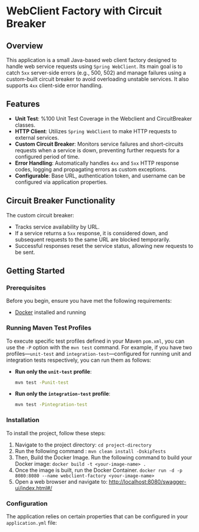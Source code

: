 # WebClient Factory with Circuit Breaker

## Overview
This application is a small Java-based web client factory designed to handle web service requests using `Spring WebClient`. Its main goal is to catch `5xx` server-side errors (e.g., 500, 502) and manage failures using a custom-built circuit breaker to avoid overloading unstable services. It also supports `4xx` client-side error handling.

## Features
- **Unit Test**: %100 Unit Test Coverage in the Webclient and CircuitBreaker classes.
- **HTTP Client**: Utilizes `Spring WebClient` to make HTTP requests to external services.
- **Custom Circuit Breaker**: Monitors service failures and short-circuits requests when a service is down, preventing further requests for a configured period of time.
- **Error Handling**: Automatically handles `4xx` and `5xx` HTTP response codes, logging and propagating errors as custom exceptions.
- **Configurable**: Base URL, authentication token, and username can be configured via application properties.

## Circuit Breaker Functionality
The custom circuit breaker:
- Tracks service availability by URL.
- If a service returns a `5xx` response, it is considered down, and subsequent requests to the same URL are blocked temporarily.
- Successful responses reset the service status, allowing new requests to be sent.

## Getting Started
### Prerequisites

Before you begin, ensure you have met the following requirements:

- [Docker](https://www.docker.com/) installed and running

### Running Maven Test Profiles

To execute specific test profiles defined in your Maven `pom.xml`, you can use the `-P` option with the `mvn test` command. For example, if you have two profiles—`unit-test` and `integration-test`—configured for running unit and integration tests respectively, you can run them as follows:

- **Run only the `unit-test` profile**:
  ```bash
  mvn test -Punit-test
  ``` 

- **Run only the `integration-test` profile**:
  ```bash
  mvn test -Pintegration-test
  ``` 
  


### Installation
To install the project, follow these steps:

1. Navigate to the project directory: `cd project-directory`
2. Run the following command : `mvn clean install -DskipTests`
3. Then, Build the Docker Image. Run the following command to build your Docker image:
   `docker build -t <your-image-name> .`
4. Once the image is built, run the Docker Container.
`docker run -d -p 8080:8080 --name webclient-factory <your-image-name>`
5. Open a web browser and navigate to: [http://localhost:8080/swagger-ui/index.html#/](http://localhost:8080/swagger-ui/index.html#/)

### Configuration
The application relies on certain properties that can be configured in your `application.yml` file:
